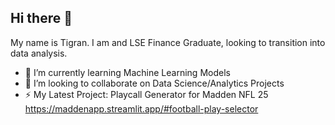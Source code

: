 ## Hi there 👋

My name is Tigran. I am and LSE Finance Graduate, looking to transition into data analysis.

- 🌱 I’m currently learning Machine Learning Models
- 👯 I’m looking to collaborate on Data Science/Analytics Projects
- ⚡ My Latest Project: Playcall Generator for Madden NFL 25
  https://maddenapp.streamlit.app/#football-play-selector
